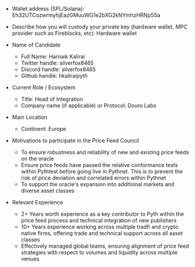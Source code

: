 - Wallet address (SPL/Solana):
Eh32UTCozwrmyhjEazGMuuWG1e2bXG2kNYmhzHRNp5Sa

- Describe how you will custody your private key (hardware wallet, MPC provider such as Fireblocks, etc):
Hardware wallet

- Name of Candidate
  - Full Name: Harnaik Kalirai
  - Twitter handle: silverfox8465
  - Discord handle: silverfox8465
  - Github handle: hkaliraipyth

- Current Role / Ecosystem
  - Title: Head of Integration
  - Company name (if applicable) or Protocol: Douro Labs

- Main Location
  - Continent: Europe

- Motivations to participate in the Price Feed Council
  - To ensure robustness and reliability of new and existing price feeds on the oracle
  - Ensure price feeds have passed the relative conformance tests within Pythtest before going live in Pythnet. This is to prevent the risk of price deviation and correlated errors within Pythnet
  - To support the oracle's expansion into additional markets and diverse asset classes

- Relevant Experience
  - 2+ Years worth experience as a key contributor to Pyth within the price feed process and technical integration of new publishers
  - 10+ Years experience working across multiple tradfi and crypto native firms, offering trade and technical support across all asset classes
  - Effectively managed global teams, ensuring alignment of price feed strategies with respect to volumes and liquidity across multiple venues
